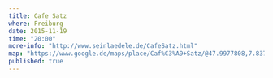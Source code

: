 ```yaml
---
title: Cafe Satz
where: Freiburg
date: 2015-11-19
time: "20:00"
more-info: "http://www.seinlaedele.de/CafeSatz.html"
map: "https://www.google.de/maps/place/Caf%C3%A9+Satz/@47.9977808,7.8375218,17z/data=!3m1!4b1!4m2!3m1!1s0x47911b6416d341c3:0x24c9864899260dff"
published: true
---
```

